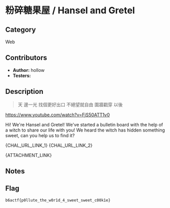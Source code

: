 # 粉碎糖果屋 / Hansel and Gretel

## Category

Web

## Contributors

-   **Author:** hollow
-   **Testers:** 

## Description

> 天 邊一光 找個更好出口
> 不絕望就自由 圍牆戳穿 以後

https://www.youtube.com/watch?v=FjS50ATT1v0

Hi! We're Hansel and Gretel! We've started a bulletin board with the help of a witch to share our life with you! We heard the witch has hidden something sweet, can you help us to find it?

{CHAL_URL_LINK_1}
{CHAL_URL_LINK_2}

{ATTACHMENT_LINK}

## Notes


## Flag

`b6actf{p0llute_the_w0r1d_4_sweet_sweet_c00k1e}`